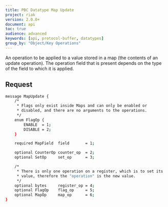 ```yaml
---
title: PBC Datatype Map Update
project: riak
version: 2.0.0+
document: api
toc: true
audience: advanced
keywords: [api, protocol-buffer, datatypes]
group_by: "Object/Key Operations"
---
```


An operation to be applied to a value stored in a map (the contents of an update operation). The operation field that is present depends on the type of the field to which it is applied.

## Request

```bash
message MapUpdate {
    /*
     * Flags only exist inside Maps and can only be enabled or
     * disabled, and there are no arguments to the operations.
     */
    enum FlagOp {
        ENABLE  = 1;
        DISABLE = 2;
    }

    required MapField  field       = 1;

    optional CounterOp counter_op  = 2;
    optional SetOp     set_op      = 3;

    /*
     * There is only one operation on a register, which is to set its
     * value, therefore the "operation" is the new value.
     */
    optional bytes     register_op = 4;
    optional FlagOp    flag_op     = 5;
    optional MapOp     map_op      = 6;
}
```
